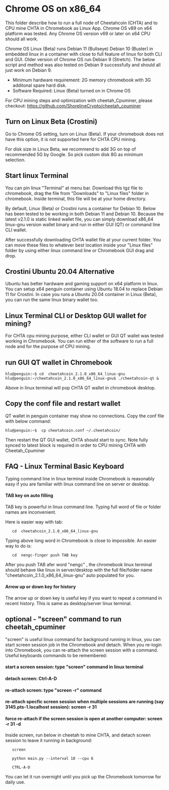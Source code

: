 # Chrome OS on x86_64

This folder describe how to run a full node of Cheetahcoin (CHTA) and to CPU mine CHTA in Chromebook as Linux App.  Chrome OS v89 on x64 platform was tested. 
Any Chrome OS version v69 or later on x64 CPU should all work. 

Chrome OS Linux (Beta) runs Debian 11 (Bullseye) Debian 10 (Buster) in embedded linux in a container with close to full feature of linux for both CLI and GUI. 
Older version of Chrome OS run Debian 9 (Stretch). The below script and method was also tested on Debian 9 successfully and should all just work on Debian 9.
   

- Minimum hardware requirement: 2G memory chromebook with 3G additonal spare hard disk. 
- Software Required: Linux (Beta) turned on in Chrome OS

For CPU mining steps and optimization with cheetah_Cpuminer, please checkout: 
https://github.com/ShorelineCrypto/cheetah_cpuminer

## Turn on Linux Beta (Crostini)
Go to Chrome OS setting, turn on Linux (Beta).  If your chromebook does not have this option, it is not supported here for CHTA CPU mining. 

For disk size in Linux Beta, we recommend to add 3G on top of recommended 5G by Google. So pick custom disk 8G as minimum selection. 

## Start linux Terminal

You can pin linux "Terminal" at menu bar. Download this tgz file to chromebook, drag the file from "Downloads" to "Linux files" folder in chromebook. 
Inside terminal, this file will be at your home directory.  

By default, Linux (Beta) or Crostini runs a container for Debian 10. Below has been tested to be working in both Debian 11 and Debian 10. Because the latest v2.1.0 is static linked wallet file, you can simply download x86_64 linux-gnu version wallet binary and run in either GUI (QT) or command line CLI wallet.  

After successfully downloading CHTA wallet file at your current folder. You can move these files to whatever best location inside your "Linux files" folder by using either linux command line or Chromebook GUI drag and drop. 

## Crostini Ubuntu 20.04 Alternative

Ubuntu has better hardware and gaming support on x64 platform in linux. You can setup x64 penguin container using Ubuntu 18.04 to replace Debian 11 for Crostini. In case you runs a Ubuntu 20.04 container in Linux (Beta),  you can run the same linux binary wallet too. 

## Linux Terminal CLI or Desktop GUI wallet for mining? 

For CHTA cpu mining purpose, either CLI wallet or GUI QT wallet was tested working in Chromebook.  You can run either of the software
to run a full node and for the purpose of CPU mining. 

## run GUI QT wallet in Chromebook

 ```
 hlu@penguin:~$ cd  cheetahcoin_2.1.0_x86_64_linux-gnu
 hlu@penguin:~/cheetahcoin_2.1.0_x86_64_linux-gnu$ ./cheetahcoin-qt &
```

Above in linux terminal will pop CHTA QT wallet in chromebook desktop.

## Copy the conf file and restart wallet
 QT wallet in penguin container may show no connections.  Copy the conf file with below command:

```
hlu@penguin:~$  cp cheetahcoin.conf ~/.cheetahcoin/
```

 Then restart the QT GUI wallet, CHTA should start to sync. Note fully synced to latest block is required in order to CPU mining CHTA with Cheetah_Cpuminer
 

## FAQ - Linux Terminal Basic Keyboard

Typing command line in linux terminal inside Chromebook is reasonably easy if you are familiar with linux command line on server or desktop. 

#### TAB key on auto filling
TAB key is powerful in linux command line.  Typing full word of file or folder names are inconvenient. 

Here is easier way with tab:
```
   cd  cheetahcoin_2.1.0_x86_64_linux-gnu

```
  Typing above long word in Chromebook is close to impossible. An easier way to do is:

```
   cd  nengc-finger push TAB key
```
After you push TAB afer word "nengc" , the chromebook linux terminal should behave like linux in server/desktop with the full file/folder name "cheetahcoin_2.1.0_x86_64_linux-gnu" auto populated for you. 

#### Arrow up or down key for history

The arrow up or down key is useful key if you want to repeat a command in recent history.  This is same as desktop/server linux terminal. 


## optional - "screen" command to run cheetah_cpuminer

"screen" is useful linux command for background running in linux, you can start screen session job in the Chromebook and detach. 
When you re-login into Chromebook, you can re-attach the screen session with a command.  Useful keyboards commands to be remembered:
####  start a screen session: type "screen" command in linux terminal
####  detach screen: Ctrl-A-D
####  re-attach screen: type "screen -r" command
####  re-attach specfic screen session when multiple sessions are running (say 3145.pts-1.localhost session):  screen -r 31
#### force re-attach if the screen session is open at another computer: screen -r 31 -d

  Inside screen, run below in cheetah to mine CHTA, and detach screen session to leave it running in background:
```
   screen

   python main.py --interval 10 --cpu 6

   CTRL-A-D

```

You can let it run overnight until you pick up the Chromebook tomorrow for daily use. 



